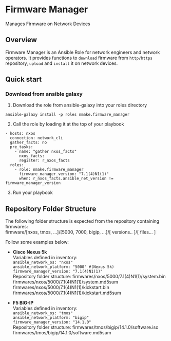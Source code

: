# Firmware Manager
Manages Firmware on Network Devices

## Overview

Firmware Manager is an Ansible Role for network engineers and network operators.  It provides functions to `download` firmware from `http/https` repository, `upload` and `install` it on network devices.

## Quick start

### Download from ansible galaxy

1) Download the role from ansible-galaxy into your roles directory
```
ansible-galaxy install -p roles nmake.firmware_manager
```
2) Call the role by loading it at the top of your playbook

```
- hosts: nxos
  connection: network_cli
  gather_facts: no
  pre_tasks:
    - name: "gather nxos_facts"
      nxos_facts:
      register: r_nxos_facts
  roles:
    - role: nmake.firmware_manager
      firmware_manager_version: "7.1(4)N1(1)"
      when: r_nxos_facts.ansible_net_version != firmware_manager_version
```
3) Run your playbook

## Repository Folder Structure
The following folder structure is expected from the repository containing firmwares:  
firmware/[nxos, tmos, ...]/[5000, 7000, bigip, ...]/[ versions.. ]/[ files... ]

Follow some examples below:  
- **Cisco Nexus 5k**  
  Variables defined in inventory:  
    `ansible_network_os: "nxos"`  
    `ansible_network_platform: "5000" #(Nexus 5k)`  
    `firmware_manager_version: "7.1(4)N1(1)"`  
  Repository folder structure:
    firmwares/nxos/5000/7.1(4)N1(1)/system.bin  
    firmwares/nxos/5000/7.1(4)N1(1)/system.md5sum  
    firmwares/nxos/5000/7.1(4)N1(1)/kickstart.bin  
    firmwares/nxos/5000/7.1(4)N1(1)/kickstart.md5sum  

- **F5 BIG-IP**  
  Variables defined in inventory:  
    `ansible_network_os: "tmos"`  
    `ansible_network_platform: "bigip"`  
    `firmware_manager_version: "14.1.0"`  
  Repository folder structure:
    firmwares/tmos/bigip/14.1.0/software.iso  
    firmwares/tmos/bigip/14.1.0/software.md5sum  

